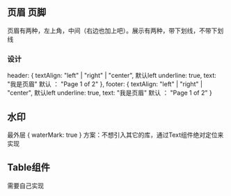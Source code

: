 ## 页眉 页脚
页眉有两种，左上角，中间（右边也加上吧）。展示有两种，带下划线，不带下划线
### 设计
header: {
    textAlign: "left" | "right" | "center", 默认left 
    underline: true,
    text: "我是页眉"  默认 ： "Page 1 of 2"
},
footer: {
    textAlign: "left" | "right" | "center", 默认left 
    underline: true,
    text: "我是页眉"  默认 ： "Page 1 of 2"
}
## 水印
最外层
{
    waterMark: true
}
方案：不想引入其它的库，通过Text组件绝对定位来实现

## Table组件
需要自己实现
